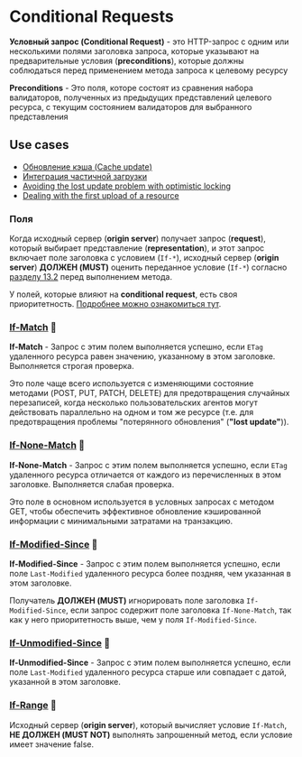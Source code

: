 # Conditional Requests

**Условный запрос (Conditional Request)** - это HTTP-запрос с одним или несколькими полями заголовка запроса, которые указывают на предварительные условия (**preconditions**), которые должны соблюдаться перед применением метода запроса к целевому ресурсу

**Preconditions** - Это поля, которе состоят из сравнения набора валидаторов, полученных из предыдущих представлений целевого ресурса, с текущим состоянием валидаторов для выбранного представления


## Use cases
- [Обновление кэша (Cache update)](https://developer.mozilla.org/en-US/docs/Web/HTTP/Conditional_requests#cache_update)
- [Интеграция частичной загрузки](https://developer.mozilla.org/en-US/docs/Web/HTTP/Conditional_requests#integrity_of_a_partial_download)
- [Avoiding the lost update problem with optimistic locking](https://developer.mozilla.org/en-US/docs/Web/HTTP/Conditional_requests#avoiding_the_lost_update_problem_with_optimistic_locking)
- [Dealing with the first upload of a resource](https://developer.mozilla.org/en-US/docs/Web/HTTP/Conditional_requests#dealing_with_the_first_upload_of_a_resource)


### Поля

Когда исходный сервер (**origin server**) получает запрос (**request**), который выбирает представление (**representation**), и этот запрос включает поле заголовка с условием (`If-*`), исходный сервер (**origin server**) **ДОЛЖЕН (MUST)** оценить переданное условие (`If-*`) согласно [разделу 13.2](https://www.rfc-editor.org/rfc/rfc9110.html#section-13.2) перед выполнением метода.

У полей, которые влияют на **conditional request**, есть своя приоритетность. [Подробнее можно ознакомиться тут](https://www.rfc-editor.org/rfc/rfc9110#section-13.2.2).

### [If-Match](https://www.rfc-editor.org/rfc/rfc9110.html#section-13.1.1) 🎩

**If-Match** - Запрос с этим полем выполняется успешно, если `ETag` удаленного ресурса равен значению, указанному в этом заголовке. Выполняется строгая проверка.

Это поле чаще всего используется с изменяющими состояние методами (POST, PUT, PATCH, DELETE) для предотвращения случайных перезаписей, когда несколько пользовательских агентов могут действовать параллельно на одном и том же ресурсе (т.е. для предотвращения проблемы "потерянного обновления" (**"lost update"**)).

### [If-None-Match](https://www.rfc-editor.org/rfc/rfc9110.html#section-13.1.3) 🎩

**If-None-Match** - Запрос с этим полем выполняется успешно, если `ETag` удаленного ресурса отличается от каждого из перечисленных в этом заголовке. Выполняется слабая проверка.

Это поле в основном используется в условных запросах с методом GET, чтобы обеспечить эффективное обновление кэшированной информации с минимальными затратами на транзакцию.


### [If-Modified-Since](https://www.rfc-editor.org/rfc/rfc9110.html#section-13.1.3) 🎩

**If-Modified-Since** - Запрос с этим полем выполняется успешно, если поле `Last-Modified` удаленного ресурса более поздняя, чем указанная в этом заголовке.

Получатель **ДОЛЖЕН (MUST)** игнорировать поле заголовка `If-Modified-Since`, если запрос содержит поле заголовка `If-None-Match`, так как у него приоритетность выше, чем у поля `If-Modified-Since`.

### [If-Unmodified-Since](https://www.rfc-editor.org/rfc/rfc9110.html#section-13.1.4) 🎩
**If-Unmodified-Since** - Запрос с этим полем выполняется успешно, если поле `Last-Modified` удаленного ресурса старше или совпадает с датой, указанной в этом заголовке.

### [If-Range](https://www.rfc-editor.org/rfc/rfc9110.html#section-13.1.5) 🎩

Исходный сервер (**origin server**), который вычисляет условие `If-Match`, **НЕ ДОЛЖЕН (MUST NOT)** выполнять запрошенный метод, если условие имеет значение false.
